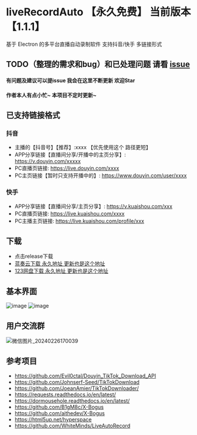 # liveRecordAuto 【永久免费】 当前版本【1.1.1】 
基于 Electron 的多平台直播自动录制软件 支持抖音/快手 多链接形式 

## TODO（整理的需求和bug）和已处理问题 请看 [issue](https://github.com/OriX6/liveRecordAuto/issues/15)
#### 有问题及建议可以提issue  我会在这里不断更新 欢迎Star
#### 作者本人有点小忙~ 本项目不定时更新~ 

## 已支持链接格式
### 抖音
- 主播的【抖音号】【推荐】:xxxx   【优先使用这个 路径更短】
- APP分享链接【直播间分享/开播中的主页分享】: https://v.douyin.com/xxxxx
- PC直播页链接: https://live.douyin.com/xxxx
- PC主页链接【暂时只支持开播中的】: https://www.douyin.com/user/xxxx
### 快手
- APP分享链接【直播间分享/主页分享】: https://v.kuaishou.com/xxx
- PC直播页链接: https://live.kuaishou.com/xxxx
- PC主播主页链接: https://live.kuaishou.com/profile/xxx
## 下载
- 点击release下载
- [蓝奏云下载  永久地址 更新也是这个地址](https://orix.lanzoue.com/s/lzfp)
- [123网盘下载 永久地址 更新也是这个地址]([https://www.123pan.com/s/501cVv-DXHWA.html)

## 基本界面
![image](https://github.com/OriX6/liveRecordAuto/assets/142074786/47015e08-eb11-408f-9a30-b23a3cb7382d)
![image](https://github.com/OriX6/liveRecordAuto/assets/142074786/4769a08b-c246-4694-96c3-be468faf9c77)

## 用户交流群

![微信图片_20240226170039](https://github.com/OriX6/liveRecordAuto/assets/142074786/057a206c-ddea-4416-9fcc-e75c80981564)


## 参考项目
* https://github.com/Evil0ctal/Douyin_TikTok_Download_API
* https://github.com/Johnserf-Seed/TikTokDownload
* https://github.com/JoeanAmier/TikTokDownloader/
* https://requests.readthedocs.io/en/latest/
* https://dormousehole.readthedocs.io/en/latest/
* https://github.com/B1gM8c/X-Bogus
* https://github.com/aithedev/X-Bogus
* https://html5up.net/hyperspace
* https://github.com/WhiteMinds/LiveAutoRecord
